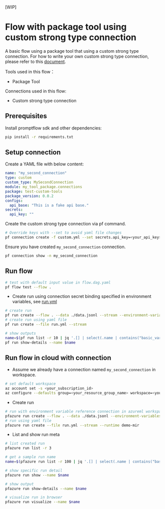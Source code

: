 [WIP]
# Flow with package tool using custom strong type connection
A basic flow using a package tool that using a custom strong type connection. For how to write your own custom strong type connection, please refer to this [document](../../../../docs/how-to-guides/develop-a-tool/create-your-own-custom-strong-type-connection.md).

Tools used in this flow：
- Package Tool

Connections used in this flow:
- Custom strong type connection

## Prerequisites

Install promptflow sdk and other dependencies:
```bash
pip install -r requirements.txt
```

## Setup connection
Create a YAML file with below content:
```yaml
name: "my_second_connection"
type: custom
custom_type: MySecondConnection
module: my_tool_package.connections
package: test-custom-tools
package_version: 0.0.2
configs:
  api_base: "This is a fake api base."
secrets:
  api_key: ""

```

Create the custom strong type connection via pf command.
```bash
# Override keys with --set to avoid yaml file changes
pf connection create -f custom.yml --set secrets.api_key=<your_api_key> configs.api_base=<your_api_base>
```

Ensure you have created `my_second_connection` connection.
```bash
pf connection show -n my_second_connection
```


## Run flow

```bash
# test with default input value in flow.dag.yaml 
pf flow test --flow . 
```

- Create run using connection secret binding specified in environment variables, see [run.yml](run.yml)
```bash
# create run
pf run create --flow . --data ./data.jsonl --stream --environment-variables AZURE_OPENAI_API_KEY='${open_ai_connection.api_key}' AZURE_OPENAI_API_BASE='${open_ai_connection.api_base}'
# create run using yaml file
pf run create --file run.yml --stream

# show outputs
name=$(pf run list -r 10 | jq '.[] | select(.name | contains("basic_variant_0")) | .name'| head -n 1 | tr -d '"')
pf run show-details --name $name
```

## Run flow in cloud with connection
- Assume we already have a connection named `my_second_connection` in workspace.
```bash
# set default workspace
az account set -s <your_subscription_id>
az configure --defaults group=<your_resource_group_name> workspace=<your_workspace_name>
```

- Create run
```bash
# run with environment variable reference connection in azureml workspace 
pfazure run create --flow . --data ./data.jsonl --environment-variables AZURE_OPENAI_API_KEY='${open_ai_connection.api_key}' AZURE_OPENAI_API_BASE='${open_ai_connection.api_base}' --stream --runtime demo-mir
# run using yaml file
pfazure run create --file run.yml --stream --runtime demo-mir
```

- List and show run meta
```bash
# list created run
pfazure run list -r 3

# get a sample run name
name=$(pfazure run list -r 100 | jq '.[] | select(.name | contains("basic_variant_0")) | .name'| head -n 1 | tr -d '"')

# show specific run detail
pfazure run show --name $name

# show output
pfazure run show-details --name $name

# visualize run in browser
pfazure run visualize --name $name
```